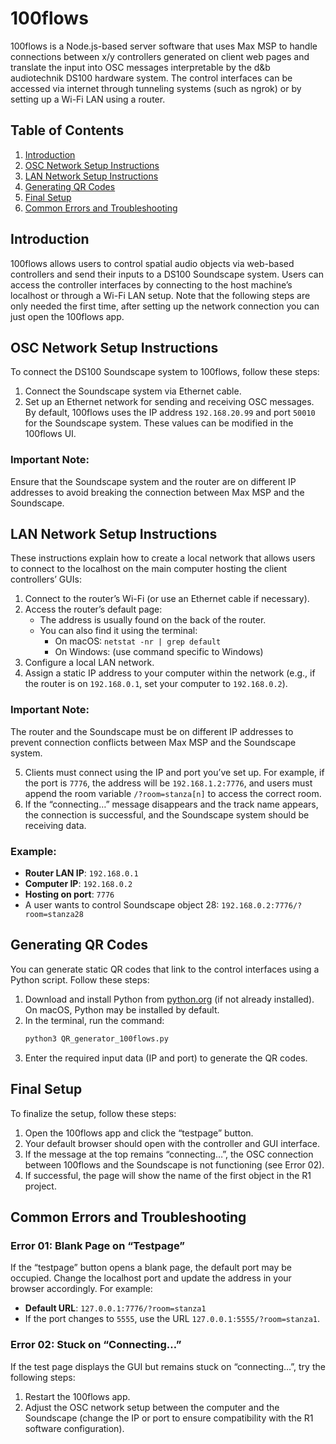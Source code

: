 # 100flows

100flows is a Node.js-based server software that uses Max MSP to handle connections between x/y controllers generated on client web pages and translate the input into OSC messages interpretable by the d&b audiotechnik DS100 hardware system. The control interfaces can be accessed via internet through tunneling systems (such as ngrok) or by setting up a Wi-Fi LAN using a router.

## Table of Contents

1. [Introduction](#introduction)
2. [OSC Network Setup Instructions](#osc-network-setup-instructions)
3. [LAN Network Setup Instructions](#lan-network-setup-instructions)
4. [Generating QR Codes](#generating-qr-codes)
5. [Final Setup](#final-setup)
6. [Common Errors and Troubleshooting](#common-errors-and-troubleshooting)

## Introduction

100flows allows users to control spatial audio objects via web-based controllers and send their inputs to a DS100 Soundscape system. Users can access the controller interfaces by connecting to the host machine’s localhost or through a Wi-Fi LAN setup.
Note that the following steps are only needed the first time, after setting up the network connection you can just open the 100flows app.

## OSC Network Setup Instructions

To connect the DS100 Soundscape system to 100flows, follow these steps:

1. Connect the Soundscape system via Ethernet cable.
2. Set up an Ethernet network for sending and receiving OSC messages. By default, 100flows uses the IP address `192.168.20.99` and port `50010` for the Soundscape system. These values can be modified in the 100flows UI.

### Important Note:

Ensure that the Soundscape system and the router are on different IP addresses to avoid breaking the connection between Max MSP and the Soundscape.

## LAN Network Setup Instructions

These instructions explain how to create a local network that allows users to connect to the localhost on the main computer hosting the client controllers’ GUIs:

1. Connect to the router’s Wi-Fi (or use an Ethernet cable if necessary).
2. Access the router’s default page:
    - The address is usually found on the back of the router.
    - You can also find it using the terminal:
        - On macOS: `netstat -nr | grep default`
        - On Windows: (use command specific to Windows)
3. Configure a local LAN network.
4. Assign a static IP address to your computer within the network (e.g., if the router is on `192.168.0.1`, set your computer to `192.168.0.2`).

### Important Note:

The router and the Soundscape must be on different IP addresses to prevent connection conflicts between Max MSP and the Soundscape system.

5. Clients must connect using the IP and port you’ve set up. For example, if the port is `7776`, the address will be `192.168.1.2:7776`, and users must append the room variable `/?room=stanza[n]` to access the correct room.
6. If the “connecting…” message disappears and the track name appears, the connection is successful, and the Soundscape system should be receiving data.

### Example:

- **Router LAN IP**: `192.168.0.1`
- **Computer IP**: `192.168.0.2`
- **Hosting on port**: `7776`
- A user wants to control Soundscape object 28: `192.168.0.2:7776/?room=stanza28`

## Generating QR Codes

You can generate static QR codes that link to the control interfaces using a Python script. Follow these steps:

1. Download and install Python from [python.org](https://www.python.org) (if not already installed). On macOS, Python may be installed by default.
2. In the terminal, run the command:
    ```bash
    python3 QR_generator_100flows.py
    ```
3. Enter the required input data (IP and port) to generate the QR codes.

## Final Setup

To finalize the setup, follow these steps:

1. Open the 100flows app and click the “testpage” button.
2. Your default browser should open with the controller and GUI interface.
3. If the message at the top remains “connecting…”, the OSC connection between 100flows and the Soundscape is not functioning (see Error 02).
4. If successful, the page will show the name of the first object in the R1 project.

## Common Errors and Troubleshooting

### Error 01: Blank Page on “Testpage”

If the “testpage” button opens a blank page, the default port may be occupied. Change the localhost port and update the address in your browser accordingly. For example:

- **Default URL**: `127.0.0.1:7776/?room=stanza1`
- If the port changes to `5555`, use the URL `127.0.0.1:5555/?room=stanza1`.

### Error 02: Stuck on “Connecting…”

If the test page displays the GUI but remains stuck on “connecting…”, try the following steps:

1. Restart the 100flows app.
2. Adjust the OSC network setup between the computer and the Soundscape (change the IP or port to ensure compatibility with the R1 software configuration).
